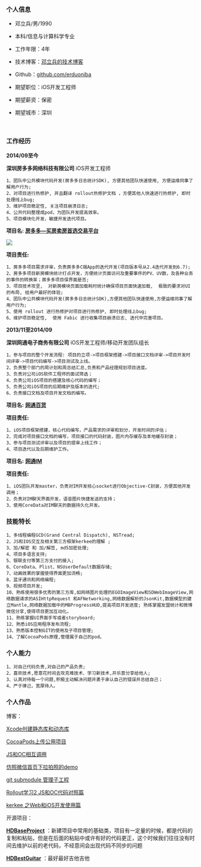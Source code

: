 ### 个人信息

- 邓立兵/男/1990

- 本科/信息与计算科学专业

- 工作年限：4年

- 技术博客：[邓立兵的技术博客](http://blog.csdn.net/u012390519)

- Github：[github.com/erduoniba](https://github.com/erduoniba)

- 期望职位：iOS开发工程师

- 期望薪资：保密

- 期望城市：深圳

  ​

### 工作经历

**2014/09至今**

**深圳房多多网络科技有限公司**     iOS开发工程师

```
1、团队中公共模块代码开发(房多多日志统计SDK), 方便其他团队快速使用, 方便运维同事了解用户行为; 
2、对项目进行热修护, 并且翻译 rollout热修护文档 ，方便其他人快速进行热修护, 即时处理线上bug;
3、维护项目稳定性, 关注项目崩溃日志;
4、公共代码整理成pod，为团队开发提高效率。
5、项目模块化开发，敏捷开发迭代项目。
```

**项目名:**   [**房多多—买房卖房首选交易平台**](https://appsto.re/cn/c6wqY.i)

![](http://7xqhx8.com1.z0.glb.clouddn.com/%E6%88%BF%E5%A4%9A%E5%A4%9A.gif)

**项目责任:** 

```
1、房多多项目需求评审，负责房多多C端App的迭代开发(项目版本号从2.4迭代开发到6.7);
2、房多多项目新房模块统计打点开发，方便统计页面访问及重要事件的PV、UV数，及各种业务的事件的转换率；房多多项目保界面是否;
3、项目技术攻坚,  对新房模块页面加载耗时统计确保项目页面快速加载,  极致的要求对UI的布局, 给用户最好的体验;
4、团队中公共模块代码开发(房多多日志统计SDK),方便其他团队快速使用,方便运维同事了解用户行为; 
5、使用 rollout 进行热修护对项目进行热修护, 即时处理线上bug;
6、维护项目稳定性,  使用 Fabic 进行收集项目崩溃日志, 迭代中完善项目。
```



**2013/11至2014/09**

**深圳网通电子商务有限公司**    iOS开发工程师/移动开发团队组长

```
1、参与项目的整个开发流程: 项目的立项->项目框架搭建->项目接口文档评审->项目开发时间评审->项目代码编写->项目测试及上线。
2、负责整个部门的周计划和周总结汇总,负责和产品经理规划项目进度。
3、负责对公司iOS软件工程师的面试筛选；
4、负责公司iOS项目的搭建及核心代码的编写；
5、负责公司iOS项目的后期维护及版本的迭代;
6、负责接口文档及项目开发文档的编写。
```

**项目名:**  [**网通百货**](https://itunes.apple.com/cn/app/wang-tong-bai-huo-shou-ji/id825481902?mt=8)

**项目责任:**

```
1、iOS项目框架搭建，核心代码编写，产品需求的评审和划分，开发时间的评估；
2、完成对项目接口文档的编写，项目接口的代码封装，图片内存缓存及本地缓存封装；
3、参与项目测试评审以及项目的提审上线工作；
4、项目迭代以及后期维护工作。
```

**项目名:**  [**网通IM**](https://appsto.re/cn/nziDU.i)

**项目责任:**

```
1、iOS团队开发master，负责对IM开发核心socket进行Objective-C封装，方便其他开发调用；
2、负责对IM聊天界面开发，语音图片快捷发送的支持；
3、使用CoreData对IM聊天的数据持久化开发。
```



### 技能特长

```
1、多线程编程GCD(Grand Central Dispatch), NSTread;
2、JS和IOS交互及相关第三方框架kerkee的理解 ;
3、加/解密 和 加/解签, md5加密处理;
4、项目多语言支持;
5、银联支付等第三方支付的接入; 
6、CoreData、Plist、NSUserDefault数据存储; 
7、动画效果的掌握使得界面更加流畅; 
8、蓝牙通讯和网络编程;
9、视频项目开发; 
10、熟练使用很多优秀的第三方库,如网络图片处理的EGOImageView和SDWebImageView,网络数据请求的ASIHttpRequest 和AFNetworking,网络数据解析的JsonKit,数据模型的建立Mantle,网络数据加载中的MBProgressHUD,提高项目开发进度; 熟练掌握友盟统计和微博微信分享,使得项目更加互动化。
11、熟练掌握UI界面手写或者storyboard; 
12、熟悉iOS应用程序发布流程; 
13、熟悉版本控制GIT的使用及子项目管理;
14、了解CocoaPods原理,管理属于自己的pod。
```



### 个人能力

```
1、对自己代码负责,对自己的产品负责; 
2、喜欢技术,愿意花时间去攻克难技术、学习新技术,并乐意分享给他人; 
3、认真对待每一个问题,积极主动解决问题并勇于承认自己的错误并总结自己；
4、严于律己，宽厚待人。
```



### 个人作品

博客：

[Xcode创建静态库和动态库](http://blog.csdn.net/u012390519/article/details/41442793)

[CocoaPods上传公用项目](http://blog.csdn.net/u012390519/article/details/48497343)

[JS和OC相互调用](http://blog.csdn.net/u012390519/article/details/50144049)

[仿照微信首页下拉拍照的demo](http://blog.csdn.net/u012390519/article/details/50350694)

[git submodule 管理子工程](http://blog.csdn.net/u012390519/article/details/51356714)

[Rollout学习2 JS和OC代码对照篇](http://blog.csdn.net/u012390519/article/details/51444190)

[kerkee 之Web和iOS开发使用篇](http://blog.csdn.net/u012390519/article/details/51702233)

开源项目：

[**HDBaseProject**](https://github.com/erduoniba/HDBaseProject) ：新建项目中常用的基础类，项目有一定量的时候，都是代码的复制和粘贴，但是在后面的粘贴中或许有好的代码更正，这个时候我们往往没有时间去维护以前的老代码，不经意间会出现代码不同步的问题

[**HDBestGuitar**](https://github.com/erduoniba/HDBestGuitar) ：最好最好吉他吉他



